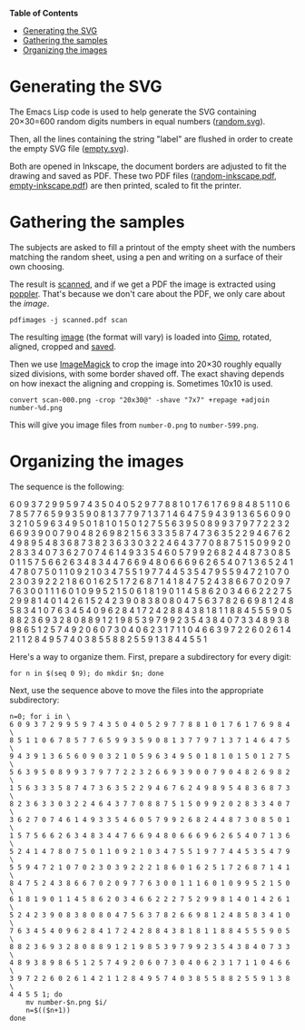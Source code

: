 <!-- markdown-toc start - Don't edit this section. Run M-x markdown-toc-generate-toc again -->
**Table of Contents**

- [Generating the SVG](#generating-the-svg)
- [Gathering the samples](#gathering-the-samples)
- [Organizing the images](#organizing-the-images)

<!-- markdown-toc end -->

# Generating the SVG

The Emacs Lisp code is used to help generate the SVG containing
20×30=600 random digits numbers in equal numbers
([random.svg](random.svg)).

Then, all the lines containing the string "label" are flushed in order
to create the empty SVG file ([empty.svg](empty.svg)).

Both are opened in Inkscape, the document borders are adjusted to fit
the drawing and saved as PDF. These two PDF files
([random-inkscape.pdf](random-inkscape.pdf),
[empty-inkscape.pdf](empty-inkscape.pdf)) are then printed, scaled to
fit the printer.

# Gathering the samples

The subjects are asked to fill a printout of the empty sheet with the
numbers matching the random sheet, using a pen and writing on a
surface of their own choosing.

The result is [scanned](../alex/scanned.pdf), and if we get a PDF the
image is extracted using [poppler](https://poppler.freedesktop.org/).
That's because we don't care about the PDF, we only care about the
*image*.

```
pdfimages -j scanned.pdf scan
```

The resulting [image](../alex/scan-000.png) (the format will vary) is
loaded into [Gimp](https://www.gimp.org/), rotated, aligned, cropped
and [saved](../example/scan-000.png).

Then we use [ImageMagick](https://www.imagemagick.org/) to crop the
image into 20×30 roughly equally sized divisions, with some border
shaved off. The exact shaving depends on how inexact the aligning and
cropping is. Sometimes 10x10 is used.

```
convert scan-000.png -crop "20x30@" -shave "7x7" +repage +adjoin number-%d.png
```

This will give you image files from `number-0.png` to
`number-599.png`.

# Organizing the images

The sequence is the following:

6 0 9 3 7 2 9 9 5 9 7 4 3 5 0 4 0 5 2 9 7 7 8 8 1 0 1 7 6 1 7 6 9 8 4
8 5 1 1 0 6 7 8 5 7 7 6 5 9 9 3 5 9 0 8 1 3 7 7 9 7 1 3 7 1 4 6 4 7 5
9 4 3 9 1 3 6 5 6 0 9 0 3 2 1 0 5 9 6 3 4 9 5 0 1 8 1 0 1 5 0 1 2 7 5
5 6 3 9 5 0 8 9 9 3 7 9 7 7 2 2 3 2 6 6 9 3 9 0 0 7 9 0 4 8 2 6 9 8 2
1 5 6 3 3 3 5 8 7 4 7 3 6 3 5 2 2 9 4 6 7 6 2 4 9 8 9 5 4 8 3 6 8 7 3
8 2 3 6 3 3 0 3 2 2 4 6 4 3 7 7 0 8 8 7 5 1 5 0 9 9 2 0 2 8 3 3 4 0 7
3 6 2 7 0 7 4 6 1 4 9 3 3 5 4 6 0 5 7 9 9 2 6 8 2 4 4 8 7 3 0 8 5 0 1
1 5 7 5 6 6 2 6 3 4 8 3 4 4 7 6 6 9 4 8 0 6 6 6 9 6 2 6 5 4 0 7 1 3 6
5 2 4 1 4 7 8 0 7 5 0 1 1 0 9 2 1 0 3 4 7 5 5 1 9 7 7 4 4 5 3 5 4 7 9
5 5 9 4 7 2 1 0 7 0 2 3 0 3 9 2 2 2 1 8 6 0 1 6 2 5 1 7 2 6 8 7 1 4 1
8 4 7 5 2 4 3 8 6 6 7 0 2 0 9 7 7 6 3 0 0 1 1 1 6 0 1 0 9 9 5 2 1 5 0
6 1 8 1 9 0 1 1 4 5 8 6 2 0 3 4 6 6 2 2 2 7 5 2 9 9 8 1 4 0 1 4 2 6 1
5 2 4 2 3 9 0 8 3 8 0 8 0 4 7 5 6 3 7 8 2 6 6 9 8 1 2 4 8 5 8 3 4 1 0
7 6 3 4 5 4 0 9 6 2 8 4 1 7 2 4 2 8 8 4 3 8 1 8 1 1 8 8 4 5 5 5 9 0 5
8 8 2 3 6 9 3 2 8 0 8 8 9 1 2 1 9 8 5 3 9 7 9 9 2 3 5 4 3 8 4 0 7 3 3
4 8 9 3 8 9 8 6 5 1 2 5 7 4 9 2 0 6 0 7 3 0 4 0 6 2 3 1 7 1 1 0 4 6 6
3 9 7 2 2 6 0 2 6 1 4 2 1 1 2 8 4 9 5 7 4 0 3 8 5 5 8 8 2 5 5 9 1 3 8
4 4 5 5 1

Here's a way to organize them. First, prepare a subdirectory for every
digit:

```
for n in $(seq 0 9); do mkdir $n; done
```

Next, use the sequence above to move the files into the appropriate
subdirectory:

```
n=0; for i in \
6 0 9 3 7 2 9 9 5 9 7 4 3 5 0 4 0 5 2 9 7 7 8 8 1 0 1 7 6 1 7 6 9 8 4 \
8 5 1 1 0 6 7 8 5 7 7 6 5 9 9 3 5 9 0 8 1 3 7 7 9 7 1 3 7 1 4 6 4 7 5 \
9 4 3 9 1 3 6 5 6 0 9 0 3 2 1 0 5 9 6 3 4 9 5 0 1 8 1 0 1 5 0 1 2 7 5 \
5 6 3 9 5 0 8 9 9 3 7 9 7 7 2 2 3 2 6 6 9 3 9 0 0 7 9 0 4 8 2 6 9 8 2 \
1 5 6 3 3 3 5 8 7 4 7 3 6 3 5 2 2 9 4 6 7 6 2 4 9 8 9 5 4 8 3 6 8 7 3 \
8 2 3 6 3 3 0 3 2 2 4 6 4 3 7 7 0 8 8 7 5 1 5 0 9 9 2 0 2 8 3 3 4 0 7 \
3 6 2 7 0 7 4 6 1 4 9 3 3 5 4 6 0 5 7 9 9 2 6 8 2 4 4 8 7 3 0 8 5 0 1 \
1 5 7 5 6 6 2 6 3 4 8 3 4 4 7 6 6 9 4 8 0 6 6 6 9 6 2 6 5 4 0 7 1 3 6 \
5 2 4 1 4 7 8 0 7 5 0 1 1 0 9 2 1 0 3 4 7 5 5 1 9 7 7 4 4 5 3 5 4 7 9 \
5 5 9 4 7 2 1 0 7 0 2 3 0 3 9 2 2 2 1 8 6 0 1 6 2 5 1 7 2 6 8 7 1 4 1 \
8 4 7 5 2 4 3 8 6 6 7 0 2 0 9 7 7 6 3 0 0 1 1 1 6 0 1 0 9 9 5 2 1 5 0 \
6 1 8 1 9 0 1 1 4 5 8 6 2 0 3 4 6 6 2 2 2 7 5 2 9 9 8 1 4 0 1 4 2 6 1 \
5 2 4 2 3 9 0 8 3 8 0 8 0 4 7 5 6 3 7 8 2 6 6 9 8 1 2 4 8 5 8 3 4 1 0 \
7 6 3 4 5 4 0 9 6 2 8 4 1 7 2 4 2 8 8 4 3 8 1 8 1 1 8 8 4 5 5 5 9 0 5 \
8 8 2 3 6 9 3 2 8 0 8 8 9 1 2 1 9 8 5 3 9 7 9 9 2 3 5 4 3 8 4 0 7 3 3 \
4 8 9 3 8 9 8 6 5 1 2 5 7 4 9 2 0 6 0 7 3 0 4 0 6 2 3 1 7 1 1 0 4 6 6 \
3 9 7 2 2 6 0 2 6 1 4 2 1 1 2 8 4 9 5 7 4 0 3 8 5 5 8 8 2 5 5 9 1 3 8 \
4 4 5 5 1; do
	mv number-$n.png $i/
	n=$(($n+1))
done
```
